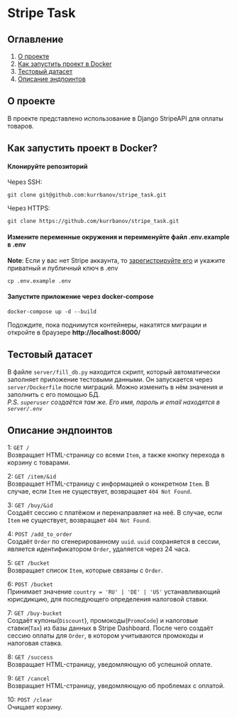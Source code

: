 # Stripe Task

## Оглавление
1. [О проекте](#о-проекте)
2. [Как запустить проект в Docker](#как-запустить-проект-в-docker)
3. [Тестовый датасет](#тестовый-датасет)
4. [Описание эндпоинтов](#описание-эндпоинтов)

## О проекте
В проекте представлено использование в Django StripeAPI для оплаты товаров.

## Как запустить проект в Docker?
#### Клонируйте репозиторий
Через SSH:
```
git clone git@github.com:kurrbanov/stripe_task.git
```
Через HTTPS:
```
git clone https://github.com/kurrbanov/stripe_task.git
```
#### Измените переменные окружения и переименуйте файл .env.example в .env
**Note**: Если у вас нет Stripe аккаунта, то [зарегистрируйте его](https://dashboard.stripe.com/) и укажите приватный и публичный ключ в .env

```
cp .env.example .env
```

#### Запустите приложение через docker-compose
```
docker-compose up -d --build
```
Подождите, пока поднимутся контейнеры, накатятся миграции и откройте в браузере **http://localhost:8000/**

## Тестовый датасет
В файле ```server/fill_db.py``` находится скрипт, который автоматически заполняет приложение тестовыми данными. Он запускается через ```server/Dockerfile``` после миграций. Можно изменить в нём значения и заполнить с его помощью БД.  
_P.S. ```superuser``` создаётся там же. Его имя, пароль и email находятся в ```server/.env```_

## Описание эндпоинтов
1: ```GET /```  
Возвращает HTML-страницу со всеми ```Item```, а также кнопку перехода в корзину с товарами.  

2: ```GET /item/&id```  
Возвращает HTML-страницу с информацией о конкретном ```Item```. В случае, если ```Item``` не существует, возвращает ```404 Not Found```.

3: ```GET /buy/&id```  
Создаёт сессию с платёжом и перенаправляет на неё. В случае, если ```Item``` не существует, возвращает ```404 Not Found```.

4: ```POST /add_to_order```  
Создаёт ```Order``` по сгенерированному ```uuid```. ```uuid``` сохраняется в сессии, является идентификатором ```Order```, удаляется через 24 часа.

5: ```GET /bucket```  
Возвращает список ```Item```, которые связаны с ```Order```.

6: ```POST /bucket```  
Принимает значение ```country = 'RU' | 'DE' | 'US'``` устанавливающий юрисдикцию, для последующего определения налоговой ставки.

7: ```GET /buy-bucket```   
Создаёт купоны(```Discount```), промокоды(```PromoCode```) и налоговые ставки(```Tax```) из базы данных в Stripe Dashboard. После чего создаёт сессию оплаты для ```Order```, в котором учитываются промокоды и налоговая ставка.

8: ```GET /success```  
Возвращает HTML-страницу, уведомляющую об успешной оплате.

9: ```GET /cancel```  
Возвращает HTML-страницу, уведомляющую об проблемах с оплатой.

10: ```POST /clear```  
Очищает корзину.